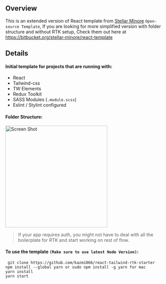 ## Overview

This is an extended version of React template from [Stellar Minore](https://stellarminore.com/) `Open-source Template`, If you are looking for more simplified version with folder structure and without RTK setup, Check them out here at https://bitbucket.org/stellar-minore/react-template

## Details

#### Initial template for projects that are running with:

- React
- Tailwind-css
- TW Elements
- Redux Toolkit
- SASS Modules (`.module.scss`)
- Eslint / Stylint configured

#### Folder Structure:

<img width="317" alt="Screen Shot" src="https://user-images.githubusercontent.com/37541648/203343023-e2e41a48-b755-402f-ad4b-bff2f4bbbdfe.png">

> If your app requires auth, you might not have to deal with all the boilerplate for RTK and start working on rest of flow.

#### To use the template `(Make sure to use latest Node Version)`:

```
 git clone https://github.com/kazmi066/react-tailwind-rtk-starter
npm install --global yarn or sudo npm install -g yarn for mac
yarn install
yarn start

```
